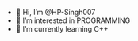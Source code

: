 - 👋 Hi, I’m @HP-Singh007
- 👀 I’m interested in PROGRAMMING
- 🌱 I’m currently learning C++


<!---
HP-Singh007/HP-Singh007 is a ✨ special ✨ repository because its `README.md` (this file) appears on your GitHub profile.
You can click the Preview link to take a look at your changes.
--->
